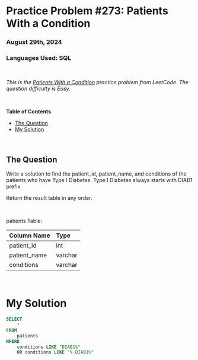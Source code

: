 # **Practice Problem #273: Patients With a Condition**
### August 29th, 2024
### Languages Used: SQL

<br>

*This is the [Patients With a Condition](https://leetcode.com/problems/patients-with-a-condition/description/) practice problem from LeetCode. The question difficulty is Easy.*

<br>

**Table of Contents**

-   [The Question](#the-question)
-   [My Solution](#my-solution)
  
<br>

## The Question

Write a solution to find the patient_id, patient_name, and conditions of the patients who have Type I Diabetes. Type I Diabetes always starts with DIAB1 prefix.

Return the result table in any order.

<br>

patients Table:

| Column Name  | Type    |
|:-------------|:--------|
| patient_id   | int     |
| patient_name | varchar |
| conditions   | varchar |

<br>

# My Solution

``` SQL
SELECT
    *
FROM
    patients
WHERE
    conditions LIKE "DIAB1%"
    OR conditions LIKE "% DIAB1%"
```
